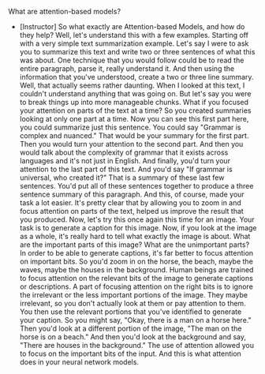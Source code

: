 What are attention-based models?
- [Instructor] So what exactly are Attention-based Models, and how do they help? Well, let's understand this with a few examples. Starting off with a very simple text summarization example. Let's say I were to ask you to summarize this text and write two or three sentences of what this was about. One technique that you would follow could be to read the entire paragraph, parse it, really understand it. And then using the information that you've understood, create a two or three line summary. Well, that actually seems rather daunting. When I looked at this text, I couldn't understand anything that was going on. But let's say you were to break things up into more manageable chunks. What if you focused your attention on parts of the text at a time? So you created summaries looking at only one part at a time. Now you can see this first part here, you could summarize just this sentence. You could say "Grammar is complex and nuanced." That would be your summary for the first part. Then you would turn your attention to the second part. And then you would talk about the complexity of grammar that it exists across languages and it's not just in English. And finally, you'd turn your attention to the last part of this text. And you'd say "If grammar is universal, who created it?" That is a summary of these last few sentences. You'd put all of these sentences together to produce a three sentence summary of this paragraph. And this, of course, made your task a lot easier. It's pretty clear that by allowing you to zoom in and focus attention on parts of the text, helped us improve the result that you produced. Now, let's try this once again this time for an image. Your task is to generate a caption for this image. Now, if you look at the image as a whole, it's really hard to tell what exactly the image is about. What are the important parts of this image? What are the unimportant parts? In order to be able to generate captions, it's far better to focus attention on important bits. So you'd zoom in on the horse, the beach, maybe the waves, maybe the houses in the background. Human beings are trained to focus attention on the relevant bits of the image to generate captions or descriptions. A part of focusing attention on the right bits is to ignore the irrelevant or the less important portions of the image. They maybe irrelevant, so you don't actually look at them or pay attention to them. You then use the relevant portions that you've identified to generate your caption. So you might say, "Okay, there is a man on a horse here." Then you'd look at a different portion of the image, "The man on the horse is on a beach." And then you'd look at the background and say, "There are houses in the background." The use of attention allowed you to focus on the important bits of the input. And this is what attention does in your neural network models.